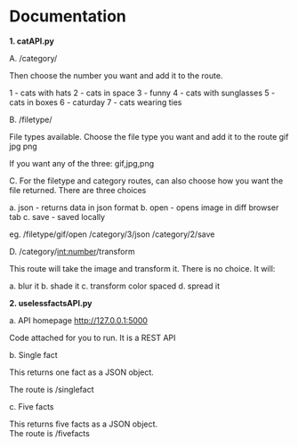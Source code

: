 # Documentation

**1. catAPI.py**

A. /category/<insert number>

Then choose the number you want and add it to the route.

1 - cats with hats
2 - cats in space
3 - funny
4 - cats with sunglasses
5 - cats in boxes
6 - caturday
7 - cats wearing ties


B. /filetype/<insert filetype>

File types available. Choose the file type you want and add it to the route
gif
jpg
png

If you want any of the three: gif,jpg,png


C. For the filetype and category routes, can also choose how you want the file returned. There are three choices

a. json - returns data in json format
b. open - opens image in diff browser tab
c. save - saved locally

eg.
/filetype/gif/open
/category/3/json
/category/2/save

D. /category/<int:number>/transform

This route will take the image and transform it. There is no choice. It will:

a. blur it
b. shade it
c. transform color spaced
d. spread it




**2. uselessfactsAPI.py**

a. API homepage
http://127.0.0.1:5000

Code attached for you to run. It is a REST API

b. Single fact

This returns one fact as a JSON object.  

The route is /singlefact

c. Five facts

This returns five facts as a JSON object.  
The route is /fivefacts 
